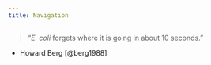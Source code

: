 ```yaml
---
title: Navigation
---
```

> “*E. coli* forgets where it is going in about 10 seconds.”  
- Howard Berg [@berg1988]

